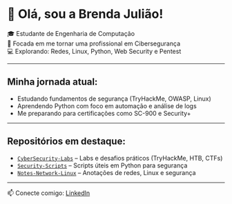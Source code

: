 # 👋 Olá, sou a Brenda Julião!

🎓 Estudante de Engenharia de Computação  
🔐 Focada em me tornar uma profissional em Cibersegurança  
💻 Explorando: Redes, Linux, Python, Web Security e Pentest  

---

## Minha jornada atual:
- Estudando fundamentos de segurança (TryHackMe, OWASP, Linux)
- Aprendendo Python com foco em automação e análise de logs
- Me preparando para certificações como SC-900 e Security+

---

## Repositórios em destaque:
- [`CyberSecurity-Labs`](https://github.com/brendajuliao/CyberSecurity-Labs) – Labs e desafios práticos (TryHackMe, HTB, CTFs)
- [`Security-Scripts`](https://github.com/brendajuliao/Security-Scripts) – Scripts úteis em Python para segurança
- [`Notes-Network-Linux`](https://github.com/brendajuliao/Notes-Network-Linux) – Anotações de redes, Linux e segurança

---

📫 Conecte comigo: [LinkedIn](https://linkedin.com/in/seu-usuario](https://www.linkedin.com/in/brenda-juliao-dos-santos-030b51204?utm_source=share&utm_campaign=share_via&utm_content=profile&utm_medium=ios_app))

<!--
**brendajuliao/brendajuliao** is a ✨ _special_ ✨ repository because its `README.md` (this file) appears on your GitHub profile.

Here are some ideas to get you started:

- 🔭 I’m currently working on ...
- 🌱 I’m currently learning ...
- 👯 I’m looking to collaborate on ...
- 🤔 I’m looking for help with ...
- 💬 Ask me about ...
- 📫 How to reach me: ...
- 😄 Pronouns: ...
- ⚡ Fun fact: ...
-->
